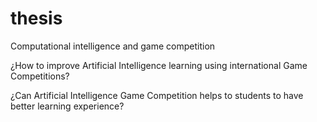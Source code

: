 thesis
======

Computational intelligence and game competition

¿How to improve Artificial Intelligence learning using international Game Competitions?

¿Can Artificial Intelligence Game Competition helps to students to have better learning experience?
